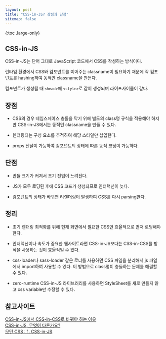 ```yaml
---
layout: post
title: "CSS-in-JS? 장점과 단점"
sitemap: false
---
```


{:toc .large-only}

## CSS-in-JS

CSS-in-JS는 단어 그대로 JavaScript 코드에서 CSS를 작성하는 방식이다.

런타임 환경에서 CSS와 컴포넌트를 이어주는 classname이 필요하기 때문에 각 컴포넌트를 hashing하여 동적인 classname을 만든다.

컴포넌트가 생성될 때 `<head>`에 `<style>`로 같이 생성되며 라이프사이클이 같다.

## 장점

- CSS의 경우 네임스페이스 충돌을 막기 위해 별도의 class명 규칙을 적용해야 하지만 CSS-in-JS에서는 동적인 classname을 만들 수 있다.

- 렌더링되는 구성 요소를 추적하여 해당 스타일만 삽입한다.

- props 전달이 가능하여 컴포넌트의 상태에 따른 동적 코딩이 가능하다.

## 단점

- 번들 크기가 커져서 초기 진입이 느려진다.

- JS가 모두 로딩된 후에 CSS 코드가 생성되므로 인터랙션이 늦다.

- 컴포넌트의 상태가 바뀌면 리렌더링이 발생하여 CSS를 다시 parsing한다.

## 정리

- 초기 렌더링 최적화를 위해 현재 화면에서 필요한 CSS만 효율적으로 먼저 로딩해야 한다.

- 인터랙션이나 속도가 중요한 웹사이트라면 CSS-in-JS보다는 CSS-in-CSS를 방식을 사용하는 것이 효율적일 수 있다.

- css-loader나 sass-loader 같은 로더를 사용하면 CSS 파일을 분리해서 js 파일에서 import하여 사용할 수 있다. 이 방법으로 class명이 충돌하는 문제를 해결할 수 있다.

- zero-runtime CSS-in-JS 라이브러리를 사용하면 StyleSheet를 새로 만들지 않고 css variable만 수정할 수 있다.

## 참고사이트

[CSS-in-JS에서 CSS-in-CSS로 바꿔야 하는 이유](https://blueshw.github.io/2020/09/14/why-css-in-css/)<br/>
[CSS-in-JS, 무엇이 다른가요?](https://so-so.dev/web/css-in-js-whats-the-defference/#critical-css%EC%99%80-css-in-js)<br/>
[모던 CSS : 1. CSS-in-JS](https://medium.com/@okys2010/%EB%AA%A8%EB%8D%98-css-1-css-in-js-c1c53d9bbbc9)
